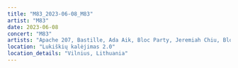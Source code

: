 ```yaml
---
title: "M83_2023-06-08_M83"
artist: "M83"
date: 2023-06-08
concert: "M83"
artists: "Apache 207, Bastille, Ada Aik, Bloc Party, Jeremiah Chiu, Blonde Redhead, Adriatique, Aavikko, M83, Ay Wing, Azealia Banks, Caribou, Cosmic Kids, Anna Puu, Rachika Nayar"
location: "Lukiškių kalėjimas 2.0"
location_details: "Vilnius, Lithuania"
---
```

